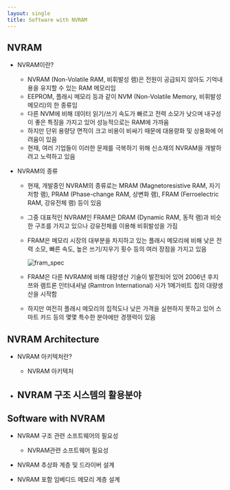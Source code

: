 ```yaml
---
layout: single
title: Software with NVRAM
---
```




## NVRAM

- NVRAM이란?
  - NVRAM (Non-Volatile RAM, 비휘발성 램)은 전원이 공급되지 않아도 기억내용을 유지할 수 있는 RAM 메모리임
  - EEPROM, 플래시 메모리 등과 같이 NVM (Non-Volatile Memory, 비휘발성 메모리)의 한 종류임
  - 다른 NVM에 비해 데이터 읽기/쓰기 속도가 빠르고 전력 소모가 낮으며 내구성이 좋은 특징을 가지고 있어 성능적으로는 RAM에 가까움
  - 하지만 단위 용량당 면적이 크고 비용이 비싸기 때문에 대용량화 및 상용화에 어려움이 있음
  - 현재, 여러 기업들이 이러한 문제를 극복하기 위해 신소재의 NVRAM을 개발하려고 노력하고 있음



- NVRAM의 종류

  - 현재, 개발중인 NVRAM의 종류로는 MRAM (Magnetoresistive RAM, 자기 저항 램), PRAM (Phase-change RAM, 상변화 램), FRAM (Ferroelectric RAM, 강유전체 램) 등이 있음

  - 그중 대표적인 NVRAM인 FRAM은 DRAM (Dynamic RAM, 동적 램)과 비슷한 구조를 가지고 있으나 강유전체를 이용해 비휘발성을 가짐

  - FRAM은 메모리 시장의 대부분을 차지하고 있는 플래시 메모리에 비해 낮은 전력 소모, 빠른 속도, 높은 쓰기/지우기 횟수 등의 여러 장점을 가지고 있음

    ![fram_spec](https://ace-knu.github.io/assets/img/nvram/fram_spec.png)

  - FRAM은 다른 NVRAM에 비해 대량생산 기술이 발전되어 있어 2006년 후지쯔와 램트론 인터내셔널 (Ramtron International) 사가 1메가비트 칩의 대량생산을 시작함
  - 하지만 여전히 플래시 메모리의 집적도나 낮은 가격을 실현하지 못하고 있어 스마트 카드 등의 몇몇 특수한 분야에만 경쟁력이 있음





## NVRAM Architecture

- NVRAM 아키텍처란?
  - NVRAM 아키텍처



- NVRAM 구조 시스템의 활용분야
  - 





## Software with NVRAM

- NVRAM 구조 관련 소프트웨어의 필요성
  - NVRAM관련 소프트웨어 필요성



- NVRAM 추상화 계층 및 드라이버 설계





- NVRAM 포함 임베디드 메모리 계층 설계







